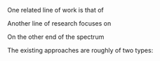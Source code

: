 One related line of work is that of 

Another line of research focuses on

On the other end of the spectrum

The existing approaches are roughly of two types: 
